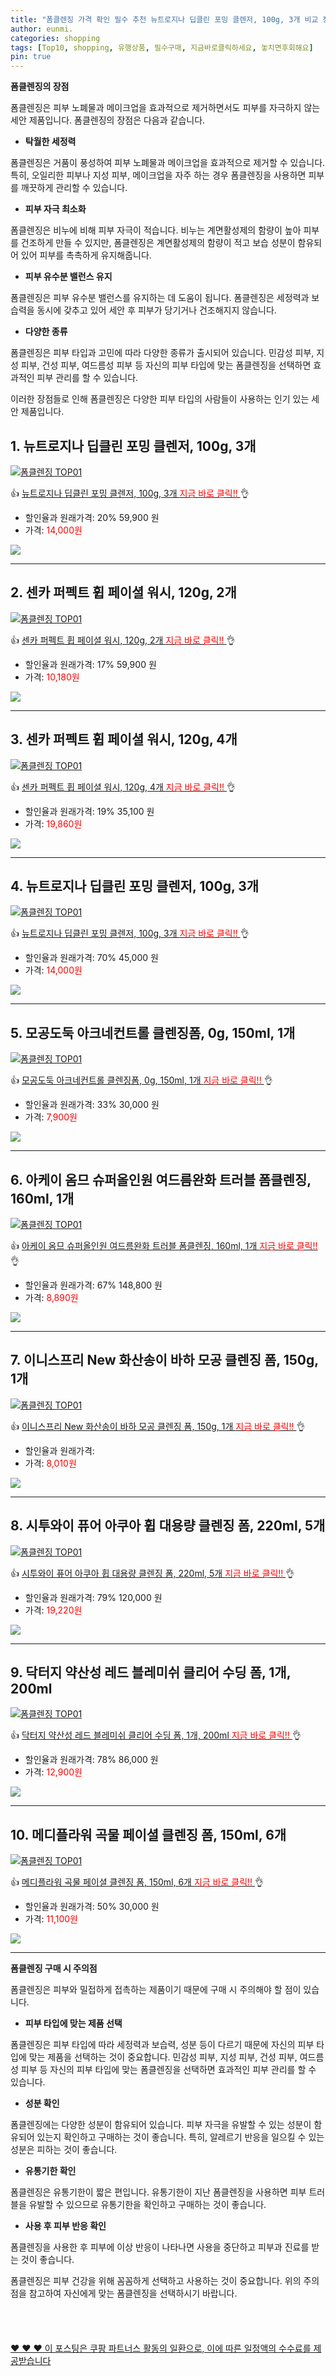 ```yaml
---
title: "폼클렌징 가격 확인 필수 추천 뉴트로지나 딥클린 포밍 클렌저, 100g, 3개 비교 장점 구매가이드"
author: eunmi.
categories: shopping
tags: [Top10, shopping, 유행상품, 필수구매, 지금바로클릭하세요, 놓치면후회해요]
pin: true
---
```

**폼클렌징의 장점**

폼클렌징은 피부 노폐물과 메이크업을 효과적으로 제거하면서도 피부를 자극하지 않는 세안 제품입니다. 폼클렌징의 장점은 다음과 같습니다.

* **탁월한 세정력**

폼클렌징은 거품이 풍성하여 피부 노폐물과 메이크업을 효과적으로 제거할 수 있습니다. 특히, 오일리한 피부나 지성 피부, 메이크업을 자주 하는 경우 폼클렌징을 사용하면 피부를 깨끗하게 관리할 수 있습니다.

* **피부 자극 최소화**

폼클렌징은 비누에 비해 피부 자극이 적습니다. 비누는 계면활성제의 함량이 높아 피부를 건조하게 만들 수 있지만, 폼클렌징은 계면활성제의 함량이 적고 보습 성분이 함유되어 있어 피부를 촉촉하게 유지해줍니다.

* **피부 유수분 밸런스 유지**

폼클렌징은 피부 유수분 밸런스를 유지하는 데 도움이 됩니다. 폼클렌징은 세정력과 보습력을 동시에 갖추고 있어 세안 후 피부가 당기거나 건조해지지 않습니다.

* **다양한 종류**

폼클렌징은 피부 타입과 고민에 따라 다양한 종류가 출시되어 있습니다. 민감성 피부, 지성 피부, 건성 피부, 여드름성 피부 등 자신의 피부 타입에 맞는 폼클렌징을 선택하면 효과적인 피부 관리를 할 수 있습니다.

이러한 장점들로 인해 폼클렌징은 다양한 피부 타입의 사람들이 사용하는 인기 있는 세안 제품입니다.

   

## 1. 뉴트로지나 딥클린 포밍 클렌저, 100g, 3개

[![폼클렌징 TOP01](https://thumbnail8.coupangcdn.com/thumbnails/remote/230x230ex/image/vendor_inventory/5830/06250a875be22c5ccb589b6ad595ddc596a3bc2be4d17a91cd1a897c8ad7.jpg)](https://link.coupang.com/re/AFFSDP?lptag=AF3617701&subid=GithubCoopas&pageKey=4932903828&traceid=V0-153&itemId=19682413285&vendorItemId=86456195084)


👍 [뉴트로지나 딥클린 포밍 클렌저, 100g, 3개 <font color=red> 지금 바로 클릭!! </font> ](https://link.coupang.com/re/AFFSDP?lptag=AF3617701&subid=GithubCoopas&pageKey=4932903828&traceid=V0-153&itemId=19682413285&vendorItemId=86456195084) 👌 


- 할인율과 원래가격: 20%  59,900   원
- 가격: <span style='color:red'>14,000원</span>

[![](/discount_price.png)](https://link.coupang.com/re/AFFSDP?lptag=AF3617701&subid=GithubCoopas&pageKey=4932903828&traceid=V0-153&itemId=19682413285&vendorItemId=86456195084)

---


   

## 2. 센카 퍼펙트 휩 페이셜 워시, 120g, 2개

[![폼클렌징 TOP01](https://thumbnail6.coupangcdn.com/thumbnails/remote/230x230ex/image/retail/images/2102734568127553-088c9ea6-7229-4341-9100-c3c5cdd7e5e0.jpg)](https://link.coupang.com/re/AFFSDP?lptag=AF3617701&subid=GithubCoopas&pageKey=7151226287&traceid=V0-153&itemId=19839595805&vendorItemId=85136092507)


👍 [센카 퍼펙트 휩 페이셜 워시, 120g, 2개 <font color=red> 지금 바로 클릭!! </font> ](https://link.coupang.com/re/AFFSDP?lptag=AF3617701&subid=GithubCoopas&pageKey=7151226287&traceid=V0-153&itemId=19839595805&vendorItemId=85136092507) 👌 


- 할인율과 원래가격: 17%  59,900   원
- 가격: <span style='color:red'>10,180원</span>

[![](/discount_price.png)](https://link.coupang.com/re/AFFSDP?lptag=AF3617701&subid=GithubCoopas&pageKey=7151226287&traceid=V0-153&itemId=19839595805&vendorItemId=85136092507)

---


   

## 3. 센카 퍼펙트 휩 페이셜 워시, 120g, 4개

[![폼클렌징 TOP01](https://thumbnail10.coupangcdn.com/thumbnails/remote/230x230ex/image/retail/images/d53d93f3-bc9d-4d1a-a8c7-d006b7124f882695727988806790552.png)](https://link.coupang.com/re/AFFSDP?lptag=AF3617701&subid=GithubCoopas&pageKey=7151226287&traceid=V0-153&itemId=19170943585&vendorItemId=86289146923)


👍 [센카 퍼펙트 휩 페이셜 워시, 120g, 4개 <font color=red> 지금 바로 클릭!! </font> ](https://link.coupang.com/re/AFFSDP?lptag=AF3617701&subid=GithubCoopas&pageKey=7151226287&traceid=V0-153&itemId=19170943585&vendorItemId=86289146923) 👌 


- 할인율과 원래가격: 19%  35,100   원
- 가격: <span style='color:red'>19,860원</span>

[![](/discount_price.png)](https://link.coupang.com/re/AFFSDP?lptag=AF3617701&subid=GithubCoopas&pageKey=7151226287&traceid=V0-153&itemId=19170943585&vendorItemId=86289146923)

---


   

## 4. 뉴트로지나 딥클린 포밍 클렌저, 100g, 3개

[![폼클렌징 TOP01](https://thumbnail8.coupangcdn.com/thumbnails/remote/230x230ex/image/vendor_inventory/5830/06250a875be22c5ccb589b6ad595ddc596a3bc2be4d17a91cd1a897c8ad7.jpg)](https://link.coupang.com/re/AFFSDP?lptag=AF3617701&subid=GithubCoopas&pageKey=4932903828&traceid=V0-153&itemId=19682413285&vendorItemId=86456195084)


👍 [뉴트로지나 딥클린 포밍 클렌저, 100g, 3개 <font color=red> 지금 바로 클릭!! </font> ](https://link.coupang.com/re/AFFSDP?lptag=AF3617701&subid=GithubCoopas&pageKey=4932903828&traceid=V0-153&itemId=19682413285&vendorItemId=86456195084) 👌 


- 할인율과 원래가격: 70%  45,000   원
- 가격: <span style='color:red'>14,000원</span>

[![](/discount_price.png)](https://link.coupang.com/re/AFFSDP?lptag=AF3617701&subid=GithubCoopas&pageKey=4932903828&traceid=V0-153&itemId=19682413285&vendorItemId=86456195084)

---


   

## 5. 모공도둑 아크네컨트롤 클렌징폼, 0g, 150ml, 1개

[![폼클렌징 TOP01](https://thumbnail7.coupangcdn.com/thumbnails/remote/230x230ex/image/retail/images/10834534152326226-d350737a-7eaa-4e7a-a46a-f3a97be5cd8f.jpg)](https://link.coupang.com/re/AFFSDP?lptag=AF3617701&subid=GithubCoopas&pageKey=6064156062&traceid=V0-153&itemId=11164961453&vendorItemId=70334765124)


👍 [모공도둑 아크네컨트롤 클렌징폼, 0g, 150ml, 1개 <font color=red> 지금 바로 클릭!! </font> ](https://link.coupang.com/re/AFFSDP?lptag=AF3617701&subid=GithubCoopas&pageKey=6064156062&traceid=V0-153&itemId=11164961453&vendorItemId=70334765124) 👌 


- 할인율과 원래가격: 33%  30,000   원
- 가격: <span style='color:red'>7,900원</span>

[![](/discount_price.png)](https://link.coupang.com/re/AFFSDP?lptag=AF3617701&subid=GithubCoopas&pageKey=6064156062&traceid=V0-153&itemId=11164961453&vendorItemId=70334765124)

---


   

## 6. 아케이 옴므 슈퍼올인원 여드름완화 트러블 폼클렌징, 160ml, 1개

[![폼클렌징 TOP01](https://thumbnail9.coupangcdn.com/thumbnails/remote/230x230ex/image/retail/images/1791790723823391-99bb0550-6f38-4bd7-87b9-d31fee6365fc.jpg)](https://link.coupang.com/re/AFFSDP?lptag=AF3617701&subid=GithubCoopas&pageKey=7014327098&traceid=V0-153&itemId=17250136691&vendorItemId=84421562166)


👍 [아케이 옴므 슈퍼올인원 여드름완화 트러블 폼클렌징, 160ml, 1개 <font color=red> 지금 바로 클릭!! </font> ](https://link.coupang.com/re/AFFSDP?lptag=AF3617701&subid=GithubCoopas&pageKey=7014327098&traceid=V0-153&itemId=17250136691&vendorItemId=84421562166) 👌 


- 할인율과 원래가격: 67%  148,800   원
- 가격: <span style='color:red'>8,890원</span>

[![](/discount_price.png)](https://link.coupang.com/re/AFFSDP?lptag=AF3617701&subid=GithubCoopas&pageKey=7014327098&traceid=V0-153&itemId=17250136691&vendorItemId=84421562166)

---


   

## 7. 이니스프리 New 화산송이 바하 모공 클렌징 폼, 150g, 1개

[![폼클렌징 TOP01](https://thumbnail10.coupangcdn.com/thumbnails/remote/230x230ex/image/retail/images/1058416330676324-3cc3757c-5cbb-4f27-9e92-cff4c083510d.jpg)](https://link.coupang.com/re/AFFSDP?lptag=AF3617701&subid=GithubCoopas&pageKey=6997116375&traceid=V0-153&itemId=17990592306&vendorItemId=87121069249)


👍 [이니스프리 New 화산송이 바하 모공 클렌징 폼, 150g, 1개 <font color=red> 지금 바로 클릭!! </font> ](https://link.coupang.com/re/AFFSDP?lptag=AF3617701&subid=GithubCoopas&pageKey=6997116375&traceid=V0-153&itemId=17990592306&vendorItemId=87121069249) 👌 


- 할인율과 원래가격: 
- 가격: <span style='color:red'>8,010원</span>

[![](/discount_price.png)](https://link.coupang.com/re/AFFSDP?lptag=AF3617701&subid=GithubCoopas&pageKey=6997116375&traceid=V0-153&itemId=17990592306&vendorItemId=87121069249)

---


   

## 8. 시투와이 퓨어 아쿠아 휩 대용량 클렌징 폼, 220ml, 5개

[![폼클렌징 TOP01](https://thumbnail8.coupangcdn.com/thumbnails/remote/230x230ex/image/rs_quotation_api/fkrmfibp/8a8a7992e3714b81bd1235d5b04d4b88.jpg)](https://link.coupang.com/re/AFFSDP?lptag=AF3617701&subid=GithubCoopas&pageKey=5720869228&traceid=V0-153&itemId=9568567678&vendorItemId=76853232519)


👍 [시투와이 퓨어 아쿠아 휩 대용량 클렌징 폼, 220ml, 5개 <font color=red> 지금 바로 클릭!! </font> ](https://link.coupang.com/re/AFFSDP?lptag=AF3617701&subid=GithubCoopas&pageKey=5720869228&traceid=V0-153&itemId=9568567678&vendorItemId=76853232519) 👌 


- 할인율과 원래가격: 79%  120,000   원
- 가격: <span style='color:red'>19,220원</span>

[![](/discount_price.png)](https://link.coupang.com/re/AFFSDP?lptag=AF3617701&subid=GithubCoopas&pageKey=5720869228&traceid=V0-153&itemId=9568567678&vendorItemId=76853232519)

---


   

## 9. 닥터지 약산성 레드 블레미쉬 클리어 수딩 폼, 1개, 200ml

[![폼클렌징 TOP01](https://thumbnail10.coupangcdn.com/thumbnails/remote/230x230ex/image/retail/images/8239468648506508-db4af63f-7b4b-4886-a43a-7bc83f08bb9f.jpg)](https://link.coupang.com/re/AFFSDP?lptag=AF3617701&subid=GithubCoopas&pageKey=7261408597&traceid=V0-153&itemId=6357409121&vendorItemId=73652687846)


👍 [닥터지 약산성 레드 블레미쉬 클리어 수딩 폼, 1개, 200ml <font color=red> 지금 바로 클릭!! </font> ](https://link.coupang.com/re/AFFSDP?lptag=AF3617701&subid=GithubCoopas&pageKey=7261408597&traceid=V0-153&itemId=6357409121&vendorItemId=73652687846) 👌 


- 할인율과 원래가격: 78%  86,000   원
- 가격: <span style='color:red'>12,900원</span>

[![](/discount_price.png)](https://link.coupang.com/re/AFFSDP?lptag=AF3617701&subid=GithubCoopas&pageKey=7261408597&traceid=V0-153&itemId=6357409121&vendorItemId=73652687846)

---


   

## 10. 메디플라워 곡물 페이셜 클렌징 폼, 150ml, 6개

[![폼클렌징 TOP01](https://thumbnail8.coupangcdn.com/thumbnails/remote/230x230ex/image/product/image/vendoritem/2019/04/19/4337041516/6faf11af-27a5-4241-b9e5-6cf2be1a5a29.jpg)](https://link.coupang.com/re/AFFSDP?lptag=AF3617701&subid=GithubCoopas&pageKey=48028881&traceid=V0-153&itemId=517932059&vendorItemId=4337041516)


👍 [메디플라워 곡물 페이셜 클렌징 폼, 150ml, 6개 <font color=red> 지금 바로 클릭!! </font> ](https://link.coupang.com/re/AFFSDP?lptag=AF3617701&subid=GithubCoopas&pageKey=48028881&traceid=V0-153&itemId=517932059&vendorItemId=4337041516) 👌 


- 할인율과 원래가격: 50%  30,000   원
- 가격: <span style='color:red'>11,100원</span>

[![](/discount_price.png)](https://link.coupang.com/re/AFFSDP?lptag=AF3617701&subid=GithubCoopas&pageKey=48028881&traceid=V0-153&itemId=517932059&vendorItemId=4337041516)

---
**폼클렌징 구매 시 주의점**

폼클렌징은 피부와 밀접하게 접촉하는 제품이기 때문에 구매 시 주의해야 할 점이 있습니다.

* **피부 타입에 맞는 제품 선택**

폼클렌징은 피부 타입에 따라 세정력과 보습력, 성분 등이 다르기 때문에 자신의 피부 타입에 맞는 제품을 선택하는 것이 중요합니다. 민감성 피부, 지성 피부, 건성 피부, 여드름성 피부 등 자신의 피부 타입에 맞는 폼클렌징을 선택하면 효과적인 피부 관리를 할 수 있습니다.

* **성분 확인**

폼클렌징에는 다양한 성분이 함유되어 있습니다. 피부 자극을 유발할 수 있는 성분이 함유되어 있는지 확인하고 구매하는 것이 좋습니다. 특히, 알레르기 반응을 일으킬 수 있는 성분은 피하는 것이 좋습니다.

* **유통기한 확인**

폼클렌징은 유통기한이 짧은 편입니다. 유통기한이 지난 폼클렌징을 사용하면 피부 트러블을 유발할 수 있으므로 유통기한을 확인하고 구매하는 것이 좋습니다.

* **사용 후 피부 반응 확인**

폼클렌징을 사용한 후 피부에 이상 반응이 나타나면 사용을 중단하고 피부과 진료를 받는 것이 좋습니다.

폼클렌징은 피부 건강을 위해 꼼꼼하게 선택하고 사용하는 것이 중요합니다. 위의 주의점을 참고하여 자신에게 맞는 폼클렌징을 선택하시기 바랍니다.<br><br><br><br><br> [ ❤ ❤ ❤ 이 포스팅은 쿠팡 파트너스 활동의 일환으로, 이에 따른 일정액의 수수료를 제공받습니다](https://link.coupang.com/a/bcEFyh)